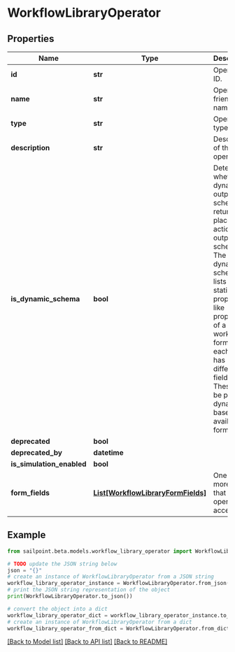 # WorkflowLibraryOperator


## Properties

Name | Type | Description | Notes
------------ | ------------- | ------------- | -------------
**id** | **str** | Operator ID. | [optional] 
**name** | **str** | Operator friendly name | [optional] 
**type** | **str** | Operator type | [optional] 
**description** | **str** | Description of the operator | [optional] 
**is_dynamic_schema** | **bool** | Determines whether the dynamic output schema is returned in place of the action&#39;s output schema. The dynamic schema lists non-static properties, like properties of a workflow form where each form has different fields. These will be provided dynamically based on available form fields. | [optional] 
**deprecated** | **bool** |  | [optional] 
**deprecated_by** | **datetime** |  | [optional] 
**is_simulation_enabled** | **bool** |  | [optional] 
**form_fields** | [**List[WorkflowLibraryFormFields]**](WorkflowLibraryFormFields.md) | One or more inputs that the operator accepts | [optional] 

## Example

```python
from sailpoint.beta.models.workflow_library_operator import WorkflowLibraryOperator

# TODO update the JSON string below
json = "{}"
# create an instance of WorkflowLibraryOperator from a JSON string
workflow_library_operator_instance = WorkflowLibraryOperator.from_json(json)
# print the JSON string representation of the object
print(WorkflowLibraryOperator.to_json())

# convert the object into a dict
workflow_library_operator_dict = workflow_library_operator_instance.to_dict()
# create an instance of WorkflowLibraryOperator from a dict
workflow_library_operator_from_dict = WorkflowLibraryOperator.from_dict(workflow_library_operator_dict)
```
[[Back to Model list]](../README.md#documentation-for-models) [[Back to API list]](../README.md#documentation-for-api-endpoints) [[Back to README]](../README.md)


